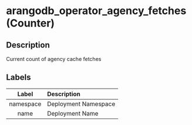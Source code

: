 # arangodb_operator_agency_fetches (Counter)

## Description

Current count of agency cache fetches

## Labels

|   Label   | Description          |
|:---------:|:---------------------|
| namespace | Deployment Namespace |
|   name    | Deployment Name      |
